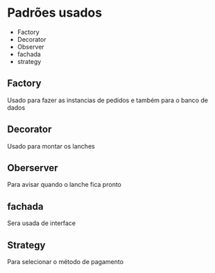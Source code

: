 # Padrões usados
* Factory
* Decorator
* Observer
* fachada
* strategy

## Factory
Usado para fazer as instancias de pedidos e também para o banco de dados

## Decorator
Usado para montar os lanches

## Oberserver
Para avisar quando o lanche fica pronto

## fachada
Sera usada de interface 

## Strategy
Para selecionar o método de pagamento